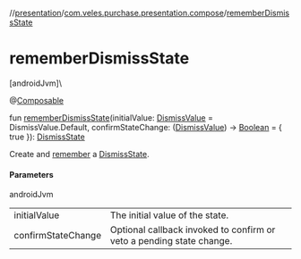 //[presentation](../../index.md)/[com.veles.purchase.presentation.compose](index.md)/[rememberDismissState](remember-dismiss-state.md)

# rememberDismissState

[androidJvm]\

@[Composable](https://developer.android.com/reference/kotlin/androidx/compose/runtime/Composable.html)

fun [rememberDismissState](remember-dismiss-state.md)(initialValue: [DismissValue](-dismiss-value/index.md) = DismissValue.Default, confirmStateChange: ([DismissValue](-dismiss-value/index.md)) -&gt; [Boolean](https://kotlinlang.org/api/latest/jvm/stdlib/kotlin/-boolean/index.html) = { true }): [DismissState](-dismiss-state/index.md)

Create and [remember](https://developer.android.com/reference/kotlin/androidx/compose/runtime/package-summary.html) a [DismissState](-dismiss-state/index.md).

#### Parameters

androidJvm

| | |
|---|---|
| initialValue | The initial value of the state. |
| confirmStateChange | Optional callback invoked to confirm or veto a pending state change. |
